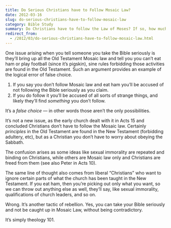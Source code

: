 ```yaml
---
title: Do Serious Christians have to Follow Mosaic Law?
date: 2012-03-16
slug: do-serious-christians-have-to-follow-mosaic-law
category: Bible Study
summary: Do Christians have to follow the Law of Moses? If so, how much? If not, why not?
redirect_from:
  - /2012/03/do-serious-christians-have-to-follow-mosaic-law.html
---
```



One issue arising when you tell someone you take the Bible seriously is
they’ll bring up all the Old Testament Mosaic law and tell you you can’t
eat ham or play football (since it’s pigskin), sine rules forbidding
those activities are found in the Old Testament. Such an argument
provides an example of the logical error of false choice.

1.  If you say you don’t follow Mosaic law and eat ham you’ll be accused
    of not following the Bible seriously as you claim.
2.  If you do follow it you’ll be accused of all sorts of strange
    things, and likely they’ll find *something* you don’t follow.

It’s a *false choice* — in other words those aren’t the only
possibilities.

It’s not a new issue, as the early church dealt with it in Acts 15 and
concluded Christians don’t have to follow the Mosaic law. Certainly
*principles* in the Old Testament are found in the New Testament
(forbidding adultery, etc), but as a Christian you don’t have to worry
about obeying the Sabbath.

The confusion arises as some ideas like sexual immorality are repeated
and binding on Christians, while others are Mosaic law only and
Christians are freed from them (see also Peter in Acts 10).

The same line of thought also comes from liberal “Christians” who want
to ignore certain parts of what the church has been taught in the New
Testament. If you eat ham, then you’re picking out only what you want,
so we can throw out anything else as well, they’ll say, like sexual
immorality, qualifications of church leaders, and so on.

Wrong. It’s another tactic of rebellion. Yes, you can take
your Bible seriously and not be caught up in Mosaic Law, without being
contradictory.

It’s simply theology 101.

